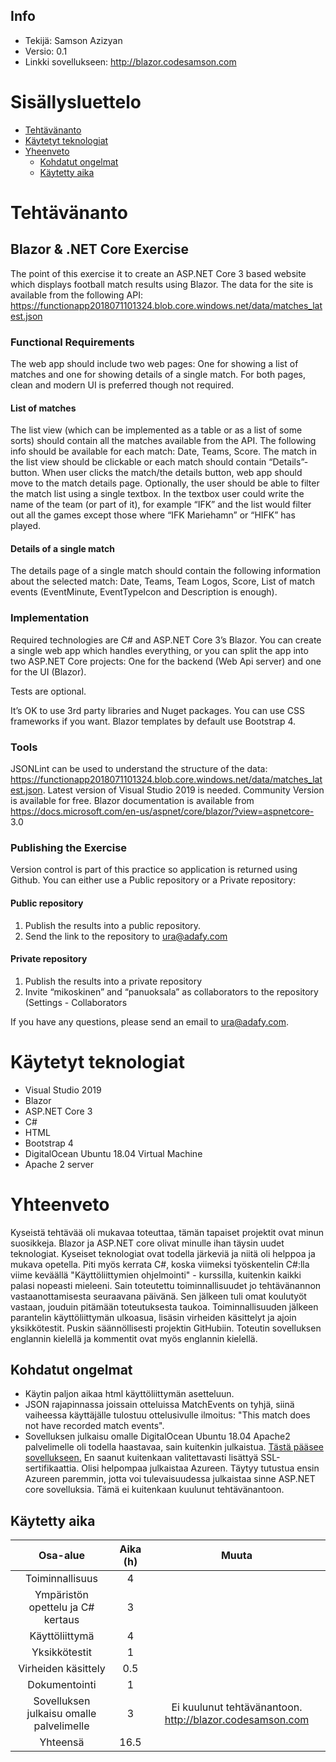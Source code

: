 ## Info
* Tekijä: Samson Azizyan
* Versio: 0.1
* Linkki sovellukseen: http://blazor.codesamson.com

# Sisällysluettelo

* [Tehtävänanto](#tehtävänanto)
* [Käytetyt teknologiat](#käytetyt-teknologiat)
* [Yheenveto](#yhteenveto)
    * [Kohdatut ongelmat](#kohdatut-ongelmat)
    * [Käytetty aika](#käytetty-aika)

# Tehtävänanto

## Blazor & .NET Core Exercise
The point of this exercise it to create an ASP.NET Core 3 based website which displays football match
results using Blazor.
The data for the site is available from the following API:
https://functionapp2018071101324.blob.core.windows.net/data/matches_latest.json

### Functional Requirements
The web app should include two web pages: One for showing a list of matches and one for showing details
of a single match. For both pages, clean and modern UI is preferred though not required.

#### List of matches
The list view (which can be implemented as a table or as a list of some sorts) should contain all the matches
available from the API. The following info should be available for each match: Date, Teams, Score.
The match in the list view should be clickable or each match should contain “Details”-button. When user
clicks the match/the details button, web app should move to the match details page.
Optionally, the user should be able to filter the match list using a single textbox. In the textbox user could
write the name of the team (or part of it), for example “IFK” and the list would filter out all the games
except those where “IFK Mariehamn” or “HIFK” has played.

#### Details of a single match
The details page of a single match should contain the following information about the selected match:
Date, Teams, Team Logos, Score, List of match events (EventMinute, EventTypeIcon and Description is
enough).

### Implementation
Required technologies are C# and ASP.NET Core 3’s Blazor. You can create a single web app which handles
everything, or you can split the app into two ASP.NET Core projects: One for the backend (Web Api server)
and one for the UI (Blazor).

Tests are optional.

It’s OK to use 3rd party libraries and Nuget packages. You can use CSS frameworks if you want. Blazor
templates by default use Bootstrap 4.

### Tools
JSONLint can be used to understand the structure of the data:
https://functionapp2018071101324.blob.core.windows.net/data/matches_latest.json.
Latest version of Visual Studio 2019 is needed. Community Version is available for free. Blazor
documentation is available from https://docs.microsoft.com/en-us/aspnet/core/blazor/?view=aspnetcore-
3.0

### Publishing the Exercise
Version control is part of this practice so application is returned using Github. You can either use a Public repository or a Private repository:

#### Public repository
1. Publish the results into a public repository.
2. Send the link to the repository to ura@adafy.com

#### Private repository
1. Publish the results into a private repository
2. Invite “mikoskinen” and “panuoksala” as collaborators to the repository (Settings - Collaborators

If you have any questions, please send an email to ura@adafy.com.

# Käytetyt teknologiat

* Visual Studio 2019
* Blazor
* ASP.NET Core 3
* C#
* HTML
* Bootstrap 4
* DigitalOcean Ubuntu 18.04 Virtual Machine
* Apache 2 server

# Yhteenveto
Kyseistä tehtävää oli mukavaa toteuttaa, tämän tapaiset projektit ovat minun suosikkeja. Blazor ja ASP.NET core olivat minulle ihan täysin uudet teknologiat. Kyseiset teknologiat ovat todella järkeviä ja niitä oli helppoa ja mukava opetella. Piti myös kerrata C#, koska viimeksi työskentelin C#:lla viime keväällä "Käyttöliittymien ohjelmointi" - kurssilla, kuitenkin kaikki palasi nopeasti mieleeni. Sain toteutettu toiminnallisuudet jo tehtävänannon vastaanottamisesta seuraavana päivänä. Sen jälkeen tuli omat koulutyöt vastaan, jouduin pitämään toteutuksesta taukoa. Toiminnallisuuden jälkeen parantelin käyttöliittymän ulkoasua, lisäsin virheiden käsittelyt ja ajoin yksikkötestit. Puskin säännöllisesti projektin GitHubiin. Toteutin sovelluksen englannin kielellä ja kommentit ovat myös englannin kielellä.

## Kohdatut ongelmat
* Käytin paljon aikaa html käyttöliittymän asetteluun.
* JSON rajapinnassa joissain otteluissa MatchEvents on tyhjä, siinä vaiheessa käyttäjälle tulostuu ottelusivulle ilmoitus: "This match does not have recorded match events".
* Sovelluksen julkaisu omalle DigitalOcean Ubuntu 18.04 Apache2 palvelimelle oli todella haastavaa, sain kuitenkin julkaistua. [Tästä pääsee sovellukseen.](http://blazor.codesamson.com) En saanut kuitenkaan valitettavasti lisättyä SSL-sertifikaattia. Olisi helpompaa julkaistaa Azureen. Täytyy tutustua ensin Azureen paremmin, jotta voi tulevaisuudessa julkaistaa sinne ASP.NET core sovelluksia. Tämä ei kuitenkaan kuulunut tehtävänantoon.

## Käytetty aika

| Osa-alue | Aika (h) | Muuta |								
|:-:|:-:|:-:|
| Toiminnallisuus | 4 ||
| Ympäristön opettelu ja C# kertaus | 3 ||
| Käyttöliittymä | 4 ||
| Yksikkötestit | 1 ||
| Virheiden käsittely | 0.5 ||
| Dokumentointi | 1 ||
| Sovelluksen julkaisu omalle palvelimelle | 3 | Ei kuulunut tehtävänantoon. http://blazor.codesamson.com |
| Yhteensä | 16.5 || 